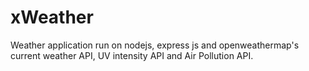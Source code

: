 # xWeather
Weather application run on nodejs, express js and openweathermap's current weather API, UV intensity API and Air Pollution API.
